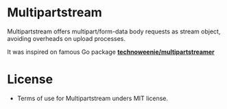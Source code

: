 # Multipartstream
Multipartstream offers multipart/form-data body requests as stream object, avoiding overheads on upload processes.

It was inspired on famous Go package <a target="_blank" href="github.com/technoweenie/multipartstreamer"><strong>technoweenie/multipartstreamer</strong></a>

# License
- Terms of use for Multipartstream unders MIT license.

